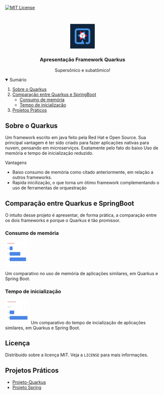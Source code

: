 
[![MIT License][license-shield]][license-url]




<!-- PROJECT LOGO -->
<br />
<p align="center">
    <img src="images/quarkus-logo-large.png" alt="Logo" width="80" height="80">
  

  <h3 align="center">Apresentação Framework Quarkus</h3>

  <p align="center">
    Supersônico e subatômico!
    <br />
    
  </p>
</p>



<!-- TABLE OF CONTENTS -->
<details open="open">
  <summary>Sumário</summary>
  <ol>
    <li>
      <a href="#sobre-o-quarkus">Sobre o Quarkus</a>
    </li>
    <li>
      <a href="#getting-started">Comparação entre Quarkus e SpringBoot</a>
      <ul>
        <li><a href="#prerequisites">Consumo de memória</a></li>
        <li><a href="#installation">Tempo de inicialização</a></li>
      </ul>
    </li>
    <li>
      <a href="#projetos-praticos">Projetos Práticos</a>
    </li>
  </ol>
</details>



<!-- ABOUT THE PROJECT -->
## Sobre o Quarkus

Um framework escrito em java feito pela Red Hat e Open Source. Sua principal vantagem é ter sido criado para fazer aplicações nativas para nuvem, pensando em microserviços. Exatamente pelo fato do baixo 
Uso de memória e tempo de inicialização reduzido.

Vantagens
* Baixo consumo de memória como citado anteriormente, em relação a outros frameworks.
* Rapida inicilização, o que torna um ótimo framework complementando o uso de ferramentas de orquestração


<!-- GETTING STARTED -->
## Comparação entre Quarkus e SpringBoot

O intuito desse projeto é apresentar, de forma prática, a comparação entre os dois frameworks e porque o Quarkus é tão promissor.

### Consumo de memória

 <img src="images/consumo.jpg" alt="consumo" width="80" height="80">

Um comparativo no uso de memória de aplicações similares, em Quarkus e Spring Boot.

### Tempo de inicialização

<img src="images/inicializacao.jpg" alt="inicializacao" width="80" height="80">
Um comparativo do tempo de incialização de aplicações similares, em Quarkus e Spring Boot.


<!-- LICENSE -->
## Licença

Distribuido sobre a licença MIT. Veja a `LICENSE` para mais informações.


<!-- ACKNOWLEDGEMENTS -->
## Projetos Práticos
* [Projeto-Quarkus](https://github.com/mbebiano/quarkusxspring/tree/master/Projetos-Apresentacao/quarkus-mongo)
* [Projeto Spring](https://github.com/mbebiano/quarkusxspring/tree/master/Projetos-Apresentacao/springmongo)




<!-- MARKDOWN LINKS & IMAGES -->
<!-- https://www.markdownguide.org/basic-syntax/#reference-style-links -->
[contributors-shield]: https://img.shields.io/github/contributors/othneildrew/Best-README-Template.svg?style=for-the-badge
[contributors-url]: https://github.com/othneildrew/Best-README-Template/graphs/contributors
[forks-shield]: https://img.shields.io/github/forks/othneildrew/Best-README-Template.svg?style=for-the-badge
[forks-url]: https://github.com/othneildrew/Best-README-Template/network/members
[stars-shield]: https://img.shields.io/github/stars/othneildrew/Best-README-Template.svg?style=for-the-badge
[stars-url]: https://github.com/othneildrew/Best-README-Template/stargazers
[issues-shield]: https://img.shields.io/github/issues/othneildrew/Best-README-Template.svg?style=for-the-badge
[issues-url]: https://github.com/othneildrew/Best-README-Template/issues
[license-shield]: https://img.shields.io/github/license/othneildrew/Best-README-Template.svg?style=for-the-badge
[license-url]: https://github.com/othneildrew/Best-README-Template/blob/master/LICENSE.txt
[linkedin-shield]: https://img.shields.io/badge/-LinkedIn-black.svg?style=for-the-badge&logo=linkedin&colorB=555
[linkedin-url]: https://linkedin.com/in/othneildrew
[product-screenshot]: images/screenshot.png

